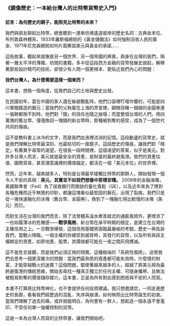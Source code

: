### **《鏡像歷史：一本給台灣人的比特幣貨幣史入門》**

### 

**前言：為何歷史的鏡子，能照見比特幣的未來？**

我們與朋友聊起比特幣，總會聽到一連串彷彿遙遠彼岸的歷史名詞：古典金本位、布列敦森林體系、1933年羅斯福總統的《黃金儲備法》如何強制沒收人民的黃金、1971年尼克森總統如何片面撕毀美元與黃金的承諾……

這些故事，聽起來就像是另一個世界、另一個帝國的興衰，與身在台灣的我們，隔著一層太平洋的薄霧。坊間的書籍，多半從這段西方金融的貨幣發展史說起，解釋著那些設計精巧的技術，卻很少有人問一個更根本、更貼近我們內心的問題：

**我們台灣人，為什麼需要這樣一個東西？**

這本書，想換一個角度，從我們自己的土地與歷史出發。

在民國初年，當在中國的家人還在躲避戰亂時，他們口袋裡叮噹作響的，可能是四川軍閥鑄造的銀元；當我們的父執輩在上海的弄堂裡，親眼目睹一捆捆的金圓券連一張餅都換不到時，他們對「錢」的信任也隨之崩塌；而當整個台灣的人們，用四萬塊的舊台幣，僅僅換回一塊錢的新台幣時，那種被剝奪的感受，成為了一個世代共同的傷痕。

這不是教科書上冰冷的文字，而是我們血液裡流淌的記憶。這段動盪的貨幣史，就是我們理解比特幣最深刻、也最貼切的一面鏡子。這段歷史的傷痕，讓我們對「穩定」有著異乎尋常的渴望。在很長一段時間裡，這個渴望的答案，似乎是美元。對許多台灣人而言，美元就是最安全的資產，是財富的最終避風港。我們的資產估值、國際貿易，甚至潛意識裡的價值錨定，都活在一個「美元本位」的世界裡。

然而，近年來，越來越多人，特別是台灣最早接觸比特幣的那群人，開始發現一個令人不安的真相：**美元，其實並不如我們想像中那樣安穩。** 2008年的金融海嘯，美國聯準會（Fed）為了拯救銀行而開啟的量化寬鬆（QE），以及近年來為了應對各種危機而近乎無限的印鈔，都讓這塊看似最堅固的磐石，出現了裂痕。我們只是從一塊快速融化的冰塊（舊台幣、金圓券），換到了一塊融化得比較慢的冰塊（美元）而已。

而對生活在台灣的我們而言，除了法幣體系溫水煮青蛙式的通膨風險外，更增添了一份如履薄冰的危機感——**戰爭風險**。新台幣在承平時期的穩定，是建立在台灣的主權信用之上。一旦戰爭爆發，這個信用基礎將面臨最嚴峻的考驗。歷史一再告訴我們，當戰火降臨，一個主權的存續受到威脅時，其發行的貨幣，以及所有與該主權綁定的資產，如房地產、股票，其價值都可能在一夜之間灰飛煙滅。

這不是危言聳聽，而是我們必須正視的現實。這種極端的「系統性風險」，迫使我們去思考一個更深層次的問題：當我們最熟悉的資產都可能失效時，什麼樣的財富，才能穿越戰火的迷霧？這個問題，驅使著越來越多的人，超越了將美元視為最終避風港的傳統思維，開始去尋找一種真正獨立於任何主權、可隨身攜帶、且無法被輕易剝奪的價值儲存媒介。這本書，正是為所有對此感到困惑與不安的人而寫。

本書不打算將比特幣神化，也不會提供任何投資建議。我只想邀請您，一同走進歷史的長廊，看看我們經歷過的混亂、失序與崩潰，如何映照出比特幣誕生的初衷。當我們理解了過去的痛，或許就能明白，為何會有一群人，想創造一個永遠不會濫印、不受任何單一強權控制的貨幣。

這是一本為台灣人而寫的比特幣書，讓我們開始吧。
